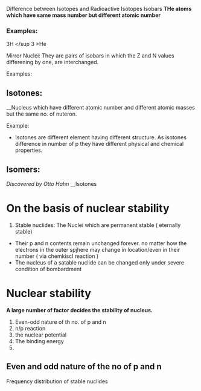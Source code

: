 Difference between Isotopes and Radioactive Isotopes
Isobars
__THe atoms which have same mass number but different atomic number__

### Examples:
  3H </sup 3 >He  

Mirror Nuclei:
They are pairs of isobars in which the Z and N values differening by one, are interchanged.

Examples: 

## Isotones:
__Nucleus which have different atomic number and different atomic masses but the  same no. of nuteron.

Example:

 - Isotones are different element having different structure. As isotones difference in number of p they have different physical and chemical properties.

 ## Isomers:
 *Discovered by Otto Hahn*
 __Isotones




 # On the basis of nuclear stability

 1. Stable nuclides: The Nuclei which are permanent stable ( eternally stable)
  - Their p and n contents remain unchanged forever. no matter how the electrons in the outer spjhere may change in location/even in their number ( via chemkiscl reaction )
  - The nucleus of a satable nuclide can be changed only under severe condition of bombardment



  # Nuclear stability
  __A large number of factor decides the stability of nucleus.__

  1. Even-odd nature of th no. of p and n
  2. n/p reaction
  3. the nuclear potential
  4. The binding energy
  5.

## Even and odd nature of the no of p and n

Frequency distribution of stable nuclides
